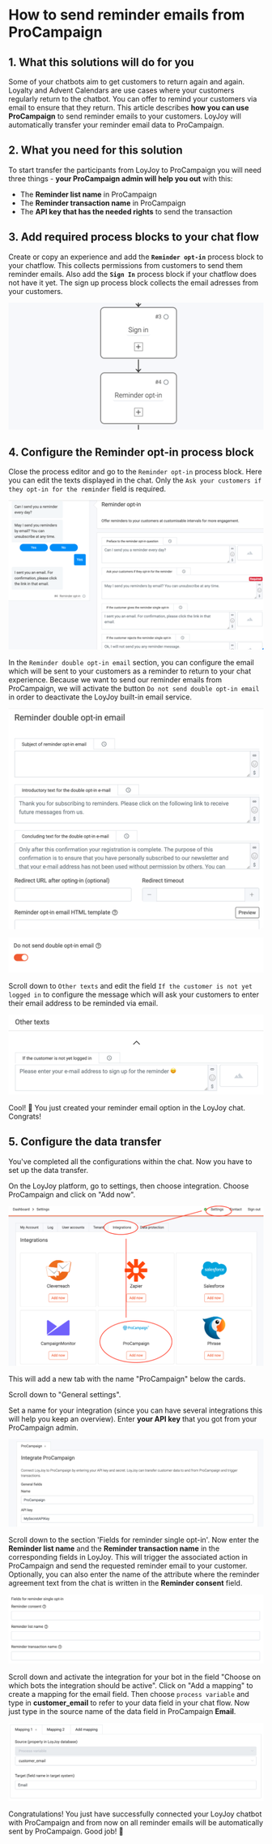 # How to send reminder emails from ProCampaign

## 1. What this solutions will do for you

Some of your chatbots aim to get customers to return again and again. Loyalty and Advent Calendars are use cases where your customers regularly return to the chatbot. You can offer to remind your customers via email to ensure that they return. This article describes **how you can use ProCampaign** to send reminder emails to your customers. LoyJoy will automatically transfer your reminder email data to ProCampaign.

## 2. What you need for this solution

To start transfer the participants from LoyJoy to ProCampaign you will need three things - **your ProCampaign admin will help you out** with this:

 - The **Reminder list name** in ProCampaign
 - The **Reminder transaction name** in ProCampaign
 - The **API key that has the needed rights** to send the transaction

## 3. Add required process blocks to your chat flow

Create or copy an experience and add the **`Reminder opt-in`** process block to your chatflow. This collects permissions from customers to send them reminder emails. Also add the **`Sign In`** process block if your chatflow does not have it yet. The sign up process block collects the email adresses from your customers.


![reminder optin process block in LoyJoy](PIN/reminder_optin_processbrick.png "Sign In Process Block in LoyJoy")


## 4. Configure the Reminder opt-in process block

Close the process editor and go to the `Reminder opt-in` process block. Here you can edit the texts displayed in the chat. Only the `Ask your customers if they opt-in for the reminder` field is required.


![reminder optin process block in LoyJoy](PIN/reminder_main.png "Sign In Process Block in LoyJoy")


In the `Reminder double opt-in email` section, you can configure the email which will be sent to your customers as a reminder to return to your chat experience. Because we want to send our reminder emails from ProCampaign, we will activate the button `Do not send double opt-in email` in order to deactivate the LoyJoy built-in email service.


![reminder optin process block in LoyJoy](PIN/reminder_double.png "Sign In Process Block in LoyJoy")


![reminder optin process block in LoyJoy](PIN/reminder_double_off.png "Sign In Process Block in LoyJoy")


Scroll down to `Other texts` and edit the field `If the customer is not yet logged in` to configure the message which will ask your customers to enter their email address to be reminded via email.


![reminder optin process block in LoyJoy](PIN/reminder_othertexts.png "Sign In Process Block in LoyJoy")


Cool! :tada: You just created your reminder email option in the LoyJoy chat. Congrats!

## 5. Configure the data transfer

You've completed all the configurations within the chat. Now you have to set up the data transfer.

On the LoyJoy platform, go to settings, then choose integration. Choose ProCampaign and click on "Add now".


![LoyJoy to ProCampaign](pro_campaign_integration/pro_campaign_integration.png "LoyJoy to ProCampaign")


This will add a new tab with the name "ProCampaign" below the cards.

Scroll down to "General settings".

Set a name for your integration (since you can have several integrations this will help you keep an overview).
Enter **your API key** that you got from your ProCampaign admin.


![LoyJoy to ProCampaign API key section](pro_campaign_integration/pro_campaign_integration_api_key.png "LoyJoy to ProCampaign API key")
 

Scroll down to the section 'Fields for reminder single opt-in'. Now enter the **Reminder list name** and the **Reminder transaction name** in the corresponding fields in LoyJoy. This will trigger the associated action in ProCampaign and send the requested reminder email to your customer. Optionally, you can also enter the name of the attribute where the reminder agreement text from the chat is written in the **Reminder consent** field.


![API PIN Email](PIN/api_reminder.png "API PIN Email in LoyJoy")


Scroll down and activate the integration for your bot in the field "Choose on which bots the integration should be active". Click on "Add a mapping" to create a mapping for the email field. Then choose `process variable` and type in **customer_email** to refer to your data field in your chat flow. Now just type in the source name of the data field in ProCampaign **Email**.


![LoyJoy to ProCampaign API newsletter section mapping](newsletter/procampaign_newsletter_customer_email_api.png "LoyJoy to ProCampaign API newsletter mapping")


Congratulations! You just have successfully connected your LoyJoy chatbot with ProCampaign and from now on all reminder emails will be automatically sent by ProCampaign. Good job! :tada:
